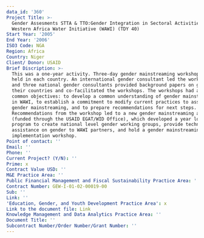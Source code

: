 ```yaml
---
data_id: '360'
Project Title: >-
  Gender Assesments STTA & TTO:Gender Integration in Sectoral Activities:
  Western Africa Water Initiative (WAWI) (TDY 40)
Start Year: '2005'
End Year: '2006'
ISO3 Code: NGA
Region: Africa
Country: Niger
Client/ Donor: USAID
Brief Discription: >-
  This was a one-year activity. Three-day gender mainstreaming workshops were
  held in each country. An international gender consultant led the workshops,
  and three national gender consultants provided background papers on gender in
  their countries and co-facilitated the workshops. The workshops had a set of
  common objectives: to develop a common understanding of gender mainstreaming
  in WAWI, to establish a commitment to modify current practices to assure
  gender mainstreaming, and to prepare recommendations for next steps.
  Recommendations from the workshop led to a new gender mainstreaming activity
  (funded through the USAID EGAT/WID Office), which developed a year long
  program to create national level gender working groups, provide technical
  assistance on gender to WAWI partners, and hold a gender mainstreaming
  implementation workshop.
Point of contact: ''
Email: ''
Phone: ''
Current Project? (Y/N): ''
Prime: x
Contract Value USD: ''
M&E Practice Area: ''
Public Financial Management and Fiscal Sustainability Practice Area: ''
Contract Number: GEW-I-01-02-00019-00
Sub: ''
Link: ''
'Education, Gender, and Youth Development Practice Area': x
Link to the document file: Link
Knowledge Management and Data Analytics Practice Area: ''
Document Title: ''
Subcontract Number/Order Number/Grant Number: ''
---
```

